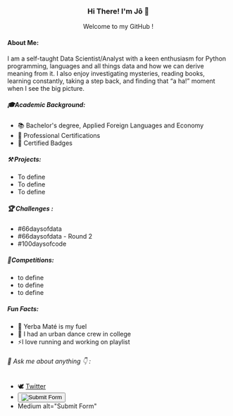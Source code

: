 ### <p align="center"> Hi There! I'm Jô 👋 </p>

<p align="center"> Welcome to my GitHub ! </p>

#### About Me:

I am a self-taught Data Scientist/Analyst with a keen enthusiasm for Python programming, languages and all things data and how we can derive meaning from it. I also enjoy investigating mysteries, reading books, learning constantly, taking a step back, and finding that “a ha!” moment when I see the big picture.




##### 🎓Academic Background:

* 📚 Bachelor's degree, Applied Foreign Languages and Economy
* 📑 Professional Certifications
* 🧿 Certified Badges 

##### ⚒ Projects:

* To define
* To define
* To define


##### 🏆 Challenges :

* #66daysofdata
* #66daysofdata - Round 2
* #100daysofcode 

##### 🏅Competitions:

* to define
* to define
* to define


##### Fun Facts:

* 🧉 Yerba Maté is my fuel 
* 🕺 I had an urban dance crew in college
* ⚡I love running and working on playlist
 
 
 
######  💬 Ask me about anything 👇 : 



* 🕊 [Twitter](https://www.twitter.com/jo_grammer)
* [<button>
   <img src="https://img.shields.io/badge/LinkedIn-0077B5?style=for-the-badge&logo=linkedin&logoColor=white" alt="Submit Form">
</button>](https://www.linkedin.com/in/jf-whitehead)
* Medium
alt="Submit Form"


<!--
**jo-grammer/jo-grammer** is a ✨ _special_ ✨ repository because its `README.md` (this file) appears on your GitHub profile.
